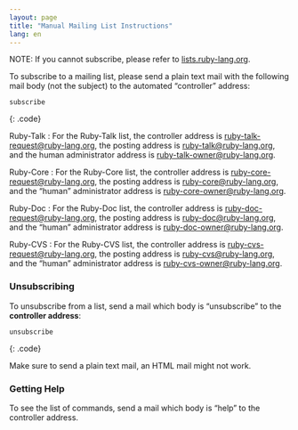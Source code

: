 ```yaml
---
layout: page
title: "Manual Mailing List Instructions"
lang: en
---
```


NOTE: If you cannot subscribe, please refer to
[lists.ruby-lang.org](http://lists.ruby-lang.org).

To subscribe to a mailing list, please send a plain text mail
with the following mail body (not the subject) to the automated
“controller” address:

    subscribe
{: .code}

Ruby-Talk
: For the Ruby-Talk list, the controller address is
  [ruby-talk-request@ruby-lang.org](mailto:ruby-talk-request@ruby-lang.org), the
  posting address is
  [ruby-talk@ruby-lang.org](mailto:ruby-talk@ruby-lang.org), and the
  human administrator address is
  [ruby-talk-owner@ruby-lang.org](mailto:ruby-talk-owner@ruby-lang.org).

Ruby-Core
: For the Ruby-Core list, the controller address is
  [ruby-core-request@ruby-lang.org](mailto:ruby-core-request@ruby-lang.org), the
  posting address is
  [ruby-core@ruby-lang.org](mailto:ruby-core@ruby-lang.org), and the
  “human” administrator address is
  [ruby-core-owner@ruby-lang.org](mailto:ruby-core-owner@ruby-lang.org).

Ruby-Doc
: For the Ruby-Doc list, the controller address is
  [ruby-doc-request@ruby-lang.org](mailto:ruby-doc-request@ruby-lang.org), the
  posting address is
  [ruby-doc@ruby-lang.org](mailto:ruby-doc@ruby-lang.org), and the
  “human” administrator address is
  [ruby-doc-owner@ruby-lang.org](mailto:ruby-doc-owner@ruby-lang.org).

Ruby-CVS
: For the Ruby-CVS list, the controller address is
  [ruby-cvs-request@ruby-lang.org](mailto:ruby-cvs-request@ruby-lang.org), the
  posting address is
  [ruby-cvs@ruby-lang.org](mailto:ruby-cvs@ruby-lang.org), and the
  “human” administrator address is
  [ruby-cvs-owner@ruby-lang.org](mailto:ruby-cvs-owner@ruby-lang.org).

### Unsubscribing

To unsubscribe from a list, send a mail which body is “unsubscribe” to
the **controller address**:

    unsubscribe
{: .code}

Make sure to send a plain text mail, an HTML mail might not work.

### Getting Help

To see the list of commands, send a mail which body is “help” to the
controller address.
